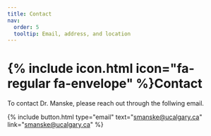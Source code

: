 ```yaml
---
title: Contact
nav:
  order: 5
  tooltip: Email, address, and location
---
```


# {% include icon.html icon="fa-regular fa-envelope" %}Contact

To contact Dr. Manske, please reach out through the follwing email.

{%
  include button.html
  type="email"
  text="smanske@ucalgary.ca"
  link="smanske@ucalgary.ca"
%}
